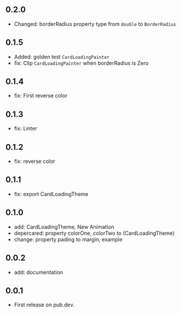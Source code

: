 ## 0.2.0
* Changed: borderRadius property type from `double` to `BorderRadius`

## 0.1.5
* Added: golden test `CardLoadingPainter`
* fix: Clip `CardLoadingPainter` when borderRadius is Zero

## 0.1.4
* fix: First reverse color

## 0.1.3
* fix: Linter

## 0.1.2
* fix: reverse color

## 0.1.1
* fix: export CardLoadingTheme

## 0.1.0
* add: CardLoadingTheme, New Animation
* depercared: property colorOne, colorTwo to (CardLoadingTheme)
* change: property pading to margin, example

## 0.0.2
* add: documentation

## 0.0.1
* First release on pub.dev.